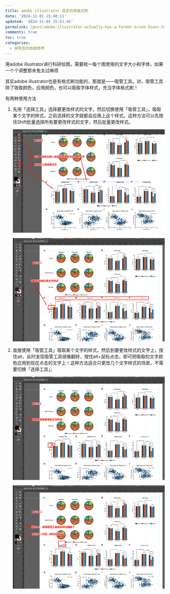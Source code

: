 ```yaml
---
title: adobe illustrator 其实也有格式刷
date: '2024-11-01 15:40:11'
updated: '2024-11-01 15:51:45'
permalink: /post/adobe-illustrator-actually-has-a-format-brush-5soxr.html
comments: true
toc: true
categories:
  - 研究生的自我修养
---
```




用adobe illustrator进行科研绘图，需要统一每个图使用的文字大小和字体，如果一个个调整那未免太过麻烦

其实adobe illustrator也是有格式刷功能的，那就是——吸管工具。对，吸管工具除了吸取颜色，应用颜色，也可以吸取字体样式，充当字体格式刷！

有两种使用方法

1. 先用「选择工具」选择要更改样式的文字，然后切换使用「吸管工具」，吸取某个文字的样式，之前选择的文字就都会应用上这个样式。这种方法可以先按住Shift批量选择所有要更改样式的文字，然后批量更改样式。

    ​![PixPin_2024-11-01_15-22-59](https://raw.githubusercontent.com/Achuan-2/Picbed/pic/assets/PixPin_2024-11-01_15-22-59-20241101152301-uio33j7.png)​

    ​![PixPin_2024-11-01_15-28-10](https://raw.githubusercontent.com/Achuan-2/Picbed/pic/assets/PixPin_2024-11-01_15-28-10-20241101152816-otnwksv.png)​
2. 直接使用「吸管工具」吸取某个文字的样式，然后到要更改样式的文字上，按住alt，此时发现吸管工具镜像翻转，按住alt+鼠标点击，即可把吸取的文字颜色应用到现在点击的文字上！这种方法适合只更改几个文字样式的场景，不需要切换「选择工具」。

    ​![PixPin_2024-11-01_15-29-31](https://raw.githubusercontent.com/Achuan-2/Picbed/pic/assets/PixPin_2024-11-01_15-29-31-20241101152934-al8xspq.png)​

    ​![PixPin_2024-11-01_15-35-56](https://raw.githubusercontent.com/Achuan-2/Picbed/pic/assets/PixPin_2024-11-01_15-35-56-20241101153558-vsamu87.png)​
